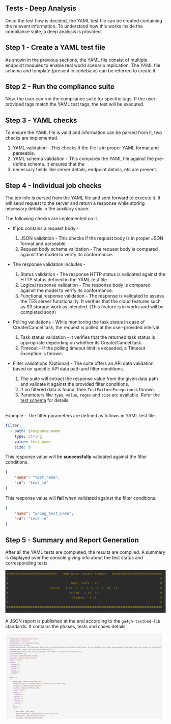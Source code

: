 ## Tests - Deep Analysis 

Once the test flow is decided, the YAML test file can be created containing the relevant information. 
To understand how this works inside the compliance suite, a deep analysis is provided.

## Step 1 - Create a YAML test file
As shown in the previous sections, the YAML file consist of multiple endpoint modules to enable real world 
scenario replication. The YAML file schema and template (present in codebase) can be referred to create it.

## Step 2 - Run the compliance suite
Now, the user can run the compliance suite for specific tags. If the user-provided tags match the YAML test 
tags, the test will be executed.

## Step 3 - YAML checks
To ensure the YAML file is valid and information can be parsed from it, two checks are implemented.

1. YAML validation - This checks if the file is in proper YAML format and parseable.
2. YAML schema validation - This compares the YAML file against the pre-define schema. It ensures that the 
3. necessary fields like server details, endpoint details, etc are present.

## Step 4 - Individual job checks
The job info is parsed from the YAML file and sent forward to execute it. It will send request to the server 
and return a response while storing necessary details in the auxiliary space.

The following checks are implemented on it.

 - If job contains a request body -
     1. JSON validation - This checks if the request body is in proper JSON format and parseable
     2. Request body schema validation - The request body is compared against the model to verify its conformance.

 - The response validation includes - 
     1. Status validation - The response HTTP status is validated against the HTTP status defined in the YAML test file
     2. Logical response validation - The response body is compared against the model to verify its conformance.
     3. Functional response validation - The response is validated to assess the TES server functionality. 
        It verifies that the cloud features such as S3 storage work as intended. (This feature is in works and will be completed soon)

 - Polling validations - 
While monitoring the task status in case of Create/Cancel task, the request is polled at the user-provided interval
     1. Task status validation - It verifies that the returned task status is appropriate depending on whether its Create/Cancel task.
     2. Timeout - If the polling timeout limit is exceeded, a Timeout Exception is thrown.

 - Filter validations (Optional) - 
The suite offers an API data validation based on specific API data path and filter conditions.
     1. The suite will extract the response value from the given data path and validate it against the provided filter conditions. 
     2. If no filtered data is found, then `TestFailureException` is thrown. 
     3. Parameters like `type`, `value`, `regex` and `size` are available. Refer the [test schema][res-test-schema] for details.  
<br>
Example - The filter parameters are defined as follows in YAML test file.

```yaml
filter:
  - path: $response.name
    type: string
    value: test_name
    size: 9
```

This response value will be **successfully** validated against the filter conditions.
```json
{
    "name": "test_name",
    "id": "test_id"
}
```

This response value will **fail** when validated against the filter conditions.
```json
{
    "name": "wrong_test_name",
    "id": "test_id"
}
```

## Step 5 - Summary and Report Generation

After all the YAML tests are completed, the results are compiled. A summary is displayed over the console giving info
about the test status and corresponding tests.

![Summary](/docs/images/summary.JPG)

A JSON report is published at the end according to the `ga4gh-testbed-lib` standards. It contains the phases, tests and cases details.

![Json_Report](/docs/images/json_report.JPG)

[res-test-schema]: test_config/test_schema.json
